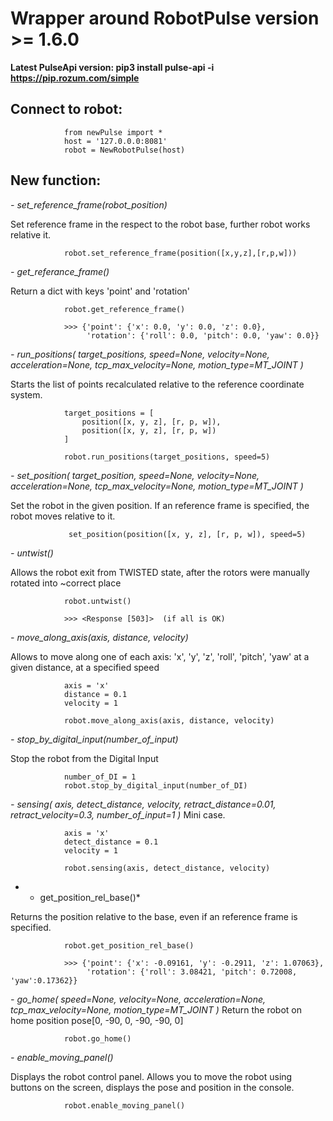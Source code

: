# Wrapper around RobotPulse version >= 1.6.0

**Latest PulseApi version: pip3 install pulse-api -i https://pip.rozum.com/simple**

## Connect to robot:

                from newPulse import *
                host = '127.0.0.0:8081'
                robot = NewRobotPulse(host)

## New function:

*- set_reference_frame(robot_position)*

Set reference frame in the respect to the robot base,
further robot works relative it.

                robot.set_reference_frame(position([x,y,z],[r,p,w]))
 
*- get_referance_frame()*

Return a dict with keys 'point' and 'rotation'

                robot.get_reference_frame()

                >>> {'point': {'x': 0.0, 'y': 0.0, 'z': 0.0},
                     'rotation': {'roll': 0.0, 'pitch': 0.0, 'yaw': 0.0}}

*- run_positions(
            target_positions,
            speed=None,
            velocity=None,
            acceleration=None,
            tcp_max_velocity=None,
            motion_type=MT_JOINT
)*

Starts the list of points recalculated relative to the reference coordinate system.


                target_positions = [
                    position([x, y, z], [r, p, w]),
                    position([x, y, z], [r, p, w])
                ]

                robot.run_positions(target_positions, speed=5)

*- set_position(
            target_position,
            speed=None,
            velocity=None,
            acceleration=None,
            tcp_max_velocity=None,
            motion_type=MT_JOINT
    )*

Set the robot in the given position. If an reference frame is specified,
the robot moves relative to it.

                 set_position(position([x, y, z], [r, p, w]), speed=5)

*- untwist()*

Allows the robot exit from TWISTED state, after the rotors were manually rotated into ~correct place

                robot.untwist()

                >>> <Response [503]>  (if all is OK)

*- move_along_axis(axis, distance, velocity)*

Allows to move along one of each axis: 'x', 'y', 'z', 'roll', 'pitch', 'yaw'
at a given distance, at a specified speed

                axis = 'x'
                distance = 0.1
                velocity = 1

                robot.move_along_axis(axis, distance, velocity)

*- stop_by_digital_input(number_of_input)*

Stop the robot from the Digital Input

                number_of_DI = 1
                robot.stop_by_digital_input(number_of_DI)

*- sensing(
        axis,
        detect_distance,
        velocity,
        retract_distance=0.01,
        retract_velocity=0.3,
        number_of_input=1
)*
Mini case.

                axis = 'x'
                detect_distance = 0.1
                velocity = 1

                robot.sensing(axis, detect_distance, velocity)

* - get_position_rel_base()*

Returns the position relative to the base, even if an reference frame is specified.

                robot.get_position_rel_base()

                >>> {'point': {'x': -0.09161, 'y': -0.2911, 'z': 1.07063},
                     'rotation': {'roll': 3.08421, 'pitch': 0.72008, 'yaw':0.17362}}

*- go_home(
        speed=None,
        velocity=None,
        acceleration=None,
        tcp_max_velocity=None,
        motion_type=MT_JOINT
)*
Return the robot on home position pose[0, -90, 0, -90, -90, 0]

                robot.go_home()

*- enable_moving_panel()*

Displays the robot control panel. Allows you to move the robot using buttons on the screen,
displays the pose and position in the console.

                robot.enable_moving_panel()
